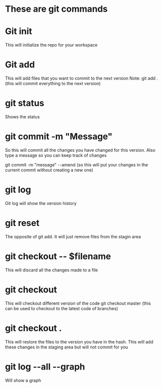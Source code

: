 # These are git commands 

# Git init 
This will initialize the repo for your workspace

# Git add 
This will add files that you want to commit to the next version
Note: git add .  (this will commit everything to the next version)

# git status
Shows the status 

# git commit -m "Message"
So this will commit all the changes you have changed for this version. Also type a message so you can keep track of changes

git commit -m "message" --amend    (so this will put your changes in the current commit without creating a new one)

# git log
Git log will show the version history

# git reset
The opposite of git add. It will just remove files from the stagin area

# git checkout -- $filename
This will discard all the changes made to a file

# git checkout <hash>
This will checkout different version of the code
git checkout master  (this can be used to checkout to the latest code of branches)

# git checkout <hash> . 
This will restore the files to the version you have in the hash. This will add these changes in the staging area but will not commit for you

# git log --all --graph
Will show a graph 


